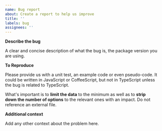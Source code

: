 ```yaml
---
name: Bug report
about: Create a report to help us improve
title: ''
labels: bug
assignees: ''
---
```


**Describe the bug**

A clear and concise description of what the bug is, the package version you are using.

**To Reproduce**

Please provide us with a unit test, an example code or even pseudo-code. It could be written in JavaScript or CoffeeScript, but not in TypeScript unless the bug is related to TypeScript.

What's important is to **limit the data** to the minimum as well as to **strip down the number of options** to the relevant ones with an impact. Do not reference an external file.

**Additional context**

Add any other context about the problem here.

